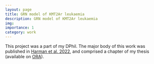 ```yaml
---
layout: page
title: GRN model of KMT2Ar leukaemia
description: GRN model of KMT2Ar leukaemia
img: 
importance: 1
category: work
---
```


This project was a part of my DPhil. The major body of this work was published in <a href="https://genome.cshlp.org/content/31/7/1159">Harman et al. 2022</a>, and comprised a chapter of my thesis (available on <a href="https://ora.ox.ac.uk/objects/uuid:384009fb-9363-42b8-b4f2-09e5fcb85ead">ORA</a>).

